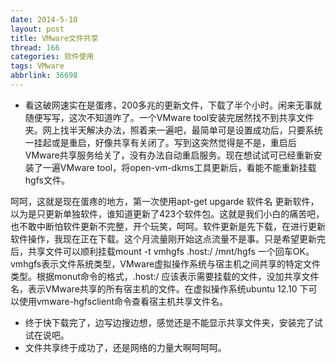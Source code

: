 ```yaml
---
date: 2014-5-10
layout: post
title: VMware文件共享
thread: 166
categories: 软件使用
tags: VMware
abbrlink: 36698
---
```



* 看这破网速实在是蛋疼，200多兆的更新文件，下载了半个小时。闲来无事就随便写写，这次不知道咋了。一个VMware tool安装完居然找不到共享文件夹。网上找半天解决办法，照着来一遍吧，最简单可是设置成功后，只要系统一挂起或是重启，好像共享有关闭了。写到这突然觉得是不是，重启后VMware共享服务给关了，没有办法自动重启服务。现在想试试可已经重新安装了一遍VMware tool，将open-vm-dkms工具更新后，看能不能重新挂载hgfs文件。
<!---more--->
呵呵，这就是现在蛋疼的地方，第一次使用apt-get upgarde 软件名 更新软件，以为是只更新单独软件，谁知道更新了423个软件包。这就是我们小白的痛苦吧，也不敢中断怕软件更新不完整，开个玩笑，呵呵。软件更新是先下载，在进行更新软件操作，我现在正在下载。这个月流量刚开始这点流量不是事。只是希望更新完后，共享文件可以顺利挂载mount -t vmhgfs .host:/ /mnt/hgfs 一个回车OK。vmhgfs表示文件系统类型，VMware虚拟操作系统与宿主机之间共享的特定文件类型。根据monut命令的格式，.host:/ 应该表示需要挂载的文件，没加共享文件名，表示VMware共享的所有宿主机的文件。在虚拟操作系统ubuntu 12.10 下可以使用vmware-hgfsclient命令查看宿主机共享文件名。
* 终于快下载完了，边写边搜边想，感觉还是不能显示共享文件夹，安装完了试试在说吧。
* 文件共享终于成功了，还是网络的力量大啊呵呵呵。
